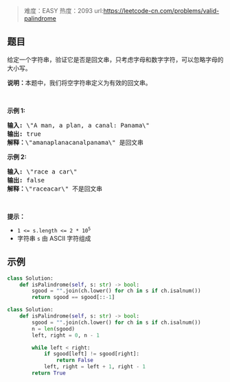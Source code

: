 > 难度：EASY
> 热度：2093
> url:https://leetcode-cn.com/problems/valid-palindrome

## 题目

<p>给定一个字符串，验证它是否是回文串，只考虑字母和数字字符，可以忽略字母的大小写。</p>

<p><strong>说明：</strong>本题中，我们将空字符串定义为有效的回文串。</p>

<p> </p>

<p><strong>示例 1:</strong></p>

<pre>
<strong>输入:</strong> \"A man, a plan, a canal: Panama\"
<strong>输出:</strong> true
<strong>解释：</strong>\"amanaplanacanalpanama\" 是回文串
</pre>

<p><strong>示例 2:</strong></p>

<pre>
<strong>输入:</strong> \"race a car\"
<strong>输出:</strong> false
<strong>解释：</strong>\"raceacar\" 不是回文串
</pre>

<p> </p>

<p><strong>提示：</strong></p>

<ul>
	<li><code>1 <= s.length <= 2 * 10<sup>5</sup></code></li>
	<li>字符串 <code>s</code> 由 ASCII 字符组成</li>
</ul>

## 示例

```python
class Solution:
    def isPalindrome(self, s: str) -> bool:
        sgood = "".join(ch.lower() for ch in s if ch.isalnum())
        return sgood == sgood[::-1]

class Solution:
    def isPalindrome(self, s: str) -> bool:
        sgood = "".join(ch.lower() for ch in s if ch.isalnum())
        n = len(sgood)
        left, right = 0, n - 1

        while left < right:
            if sgood[left] != sgood[right]:
                return False
            left, right = left + 1, right - 1
        return True
```
